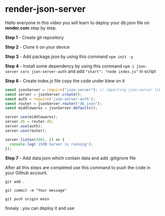 # render-json-server

Hello everyone in this video you will learn to deploy your db.json file on **render.com** step by step.

**Step 1** -   Create git repository

**Step 2** - Clone it on your device

**Step 3** - Add package.json by using this command `npm init -y`

**Step 4** - Install some dependency by using this command `npm i json-server cors json-server-auth` and add ` "start": "node index.js" ` in script 

**Step 6** - Create index.js file copy the code under blew on it 

```javaScript
const jsonServer = require("json-server"); // importing json-server library
const server = jsonServer.create();
const auth = require('json-server-auth');
const router = jsonServer.router("db.json");
const middlewares = jsonServer.defaults();

server.use(middlewares);
server.db = router.db;
server.use(auth);
server.use(router);

server.listen(3001, () => {
  console.log('JSON Server is running');
});

```

**Step 7** - Add data.json which contain data  and add .gitignore file


After all this steps are completed use this command to push the code in your Github account.

`git add .`

`git commit -m "Your message"`

`git push origin main`


finnaly : you can deploy it and use
